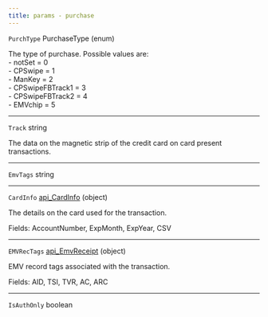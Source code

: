 ```yaml
---
title: params - purchase
---
```


`PurchType` PurchaseType (enum)

The type of purchase. Possible values are:\
\- notSet = 0\
\- CPSwipe = 1\
\- ManKey = 2\
\- CPSwipeFBTrack1 = 3\
\- CPSwipeFBTrack2 = 4\
\- EMVchip = 5

***

`Track` string

The data on the magnetic strip of the credit card on card present transactions.

***

`EmvTags` string

***

`CardInfo` [api\_CardInfo](../../api-reference/soap-api-v2/soap-object-dictionary-wip.md#api_cardinfo) (object)

The details on the card used for the transaction.

Fields: AccountNumber, ExpMonth, ExpYear, CSV

***

`EMVRecTags` [api\_EmvReceipt](../../api-reference/soap-api-v2/soap-object-dictionary-wip.md#api_emvreceipt) (object)

EMV record tags associated with the transaction.

Fields: AID, TSI, TVR, AC, ARC

***

`IsAuthOnly` boolean
